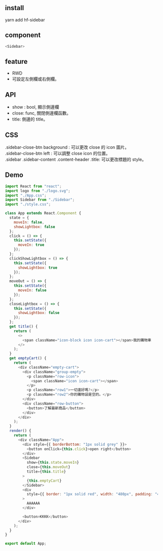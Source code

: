 ## install

yarn add hf-sidebar

## component

```javascript
<Sidebar>
```

## feature

- RWD
- 可設定左側欄或右側欄。

## API

- show : bool, 顯示側邊欄
- close: func, 關閉側邊欄函數。
- title: 側邊的 title。

## CSS

.sidebar-close-btn background : 可以更改 close 的 icon 圖片。<br>
.sidebar-close-btn left : 可以調整 close icon 的位置。<br>
.sidebar .sidebar-content .content-header .title: 可以更改標題的 style。

## Demo

```javascript
import React from "react";
import logo from "./logo.svg";
import "./App.css";
import Sidebar from "./Sidebar";
import "./style.css";

class App extends React.Component {
  state = {
    moveIn: false,
    showLightbox: false
  };
  click = () => {
    this.setState({
      moveIn: true
    });
  };
  clickShowLightbox = () => {
    this.setState({
      showLightbox: true
    });
  };
  moveOut = () => {
    this.setState({
      moveIn: false
    });
  };
  closeLightbox = () => {
    this.setState({
      showLightbox: false
    });
  };
  get title() {
    return (
      <>
        <span className="icon-block icon icon-cart"></span>我的購物車
      </>
    );
  }
  get emptyCart() {
    return (
      <div className="empty-cart">
        <div className="group-empty">
          <p className="row-icon">
            <span className="icon icon-cart"></span>
          </p>
          <p className="row1">一切還好嗎?</p>
          <p className="row2">你的購物袋是空的。</p>
        </div>
        <div className="row-button">
          <button>了解最新商品</button>
        </div>
      </div>
    );
  }
  render() {
    return (
      <div className="App">
        <div style={{ borderBottom: "1px solid grey" }}>
          <button onClick={this.click}>open right</button>
        </div>
        <Sidebar
          show={this.state.moveIn}
          close={this.moveOut}
          title={this.title}
        >
          {this.emptyCart}
        </Sidebar>
        <div
          style={{ border: "1px solid red", width: "480px", padding: "40px" }}
        >
          AAAAAA
        </div>

        <button>KKKK</button>
      </div>
    );
  }
}

export default App;
```
